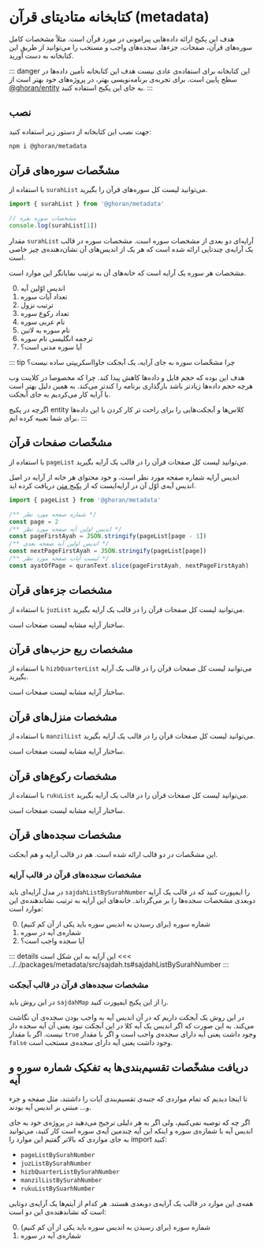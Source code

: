 # کتابخانه متادیتای قرآن (metadata)

هدف این پکیج ارائه داده‌هایی پیرامونی در مورد قرآن است.
مثلاً مشخصات کامل سوره‌های قرآن، صفحات، جزءها، سجده‌های واجب و مستحب را
می‌توانید از طریق این کتابخانه به دست آورید.

::: danger این کتابخانه برای استفاده‌ی عادی نیست
هدف این کتابخانه تأمین داده‌ها در سطح پایین است.
برای تجربه‌ی برنامه‌نویسی بهتر، در پروژه‌های خود بهتر است از [‎@ghoran/entity](/packages/entity) به جای این پکیج استفاده کنید.
:::

## نصب

جهت نصب این کتابخانه از دستور زیر استفاده کنید:

```bash
npm i @ghoran/metadata
```

## مشخّصات سوره‌های قرآن

با استفاده از `surahList` می‌توانید لیست کل سوره‌های قرآن را بگیرید.

```js
import { surahList } from '@ghoran/metadata'

// مشخصات سوره بقره
console.log(surahList[1])
```

مقدار `surahList` آرایه‌ای دو بعدی از مشخصات سوره است.
مشخصات سوره در قالب یک آرایه‌ی چندتایی ارائه شده است که هر یک از اندیس‌های آن نشان‌دهنده‌ی چیز خاصی است.

مشخصات هر سوره یک آرایه است که خانه‌های آن به ترتیب نمایانگر این موارد است.

0. اندیس اوّلین آیه
1. تعداد آیات سوره
2. ترتیب نزول
3. تعداد رکوع سوره
4. نام عربی سوره
5. نام سوره به لاتین
6. ترجمه انگلیسی نام سوره
7. آیا سوره مدنی است؟

<!-- TODO: add object style & remove following tip -->

::: tip چرا مشخّصات سوره به جای آرایه، یک آبجکت جاوااسکریپتی ساده نیست؟

هدف این بوده که حجم فایل و داده‌ها کاهش پیدا کند. چرا که مخصوصا در کلاینت وب هرچه حجم داده‌ها زیادتر باشد بارگذاری برنامه را کندتر می‌کند. به همین دلیل بهتر است با آرایه کار می‌کردیم به جای آبجکت.

اگرچه در پکیج entity کلاس‌ها و آبجکت‌هایی را برای راحت تر کار کردن با این داده‌ها برای شما تعبیه کرده ایم.
:::

## مشخّصات صفحات قرآن

با استفاده از `pageList` می‌توانید لیست کل صفحات قرآن را در قالب یک آرایه بگیرید.

اندیس آرایه شماره صفحه مورد نظر است، و خود محتوای هر خانه از آرایه در اصل اندیس آیه‌ی اوّل آن در آرایه‌ایست که از [پکیج متن](/packages/text) دریافت کرده اید.

```js
import { pageList } from '@ghoran/metadata'

/** شماره صفحه مورد نظر */
const page = 2
/** اندیس اولین آیه صفحه مورد نظر */
const pageFirstAyah = JSON.stringify(pageList[page - 1])
/** اندیس اولین آیه صفحه بعدی */
const nextPageFirstAyah = JSON.stringify(pageList[page])
/** لیست آیات صفحه مورد نظر */
const ayatOfPage = quranText.slice(pageFirstAyah, nextPageFirstAyah)
```

## مشخصات جزءهای قرآن

با استفاده از `juzList` می‌توانید لیست کل صفحات قرآن را در قالب یک آرایه بگیرید.

ساختار آرایه مشابه لیست صفحات است.

## مشخصات ربع حزب‌های قرآن

با استفاده از `hizbQuarterList` می‌توانید لیست کل صفحات قرآن را در قالب یک آرایه بگیرید.

ساختار آرایه مشابه لیست صفحات است.

## مشخصات منزل‌های قرآن

با استفاده از `manzilList` می‌توانید لیست کل صفحات قرآن را در قالب یک آرایه بگیرید.

ساختار آرایه مشابه لیست صفحات است.

## مشخصات رکوع‌های قرآن

با استفاده از `rukuList` می‌توانید لیست کل صفحات قرآن را در قالب یک آرایه بگیرید.

ساختار آرایه مشابه لیست صفحات است.

## مشخصات سجده‌های قرآن

این مشخّصات در دو قالب ارائه شده است. هم در قالب آرایه و هم آبجکت.

### مشخصات سجده‌های قرآن در قالب آرایه

در مدل آرایه‌ای باید `sajdahListBySurahNumber` را ایمپورت کنید که در قالب یک آرایه دوبعدی مشخصات سجده‌ها را بر می‌گرداند. خانه‌های این آرایه به ترتیب نشاندهنده‌ی این موارد است:

0. شماره سوره (برای رسیدن به اندیس سوره باید یکی از آن کم کنیم)
1. شماره‌ی آیه در سوره
2. آیا سجده واجب است؟

::: details این آرایه به این شکل است
<<< ../../packages/metadata/src/sajdah.ts#sajdahListBySurahNumber
:::

### مشخصات سجده‌های قرآن در قالب آبجکت

در این روش باید `sajdahMap` را از این پکیج ایمپورت کنید.

در این روش یک آبجکت داریم که در آن اندیس آیه به واجب بودن سجده‌ی آن نگاشت می‌کند.
به این صورت که اگر اندیس یک آیه کلا در این آبجکت نبود یعنی آن آیه سجده دار نیست. اگر با مقدار `true` وجود داشت یعنی آیه دارای سجده‌ی واجب است و اگر با مقدار `false` وجود داشت یعنی آیه دارای سجده‌ی مستحب است.

## دریافت مشخّصات تقسیم‌بندی‌ها به تفکیک شماره سوره و آیه

تا اینجا دیدیم که تمام مواردی که جنبه‌ی تقسیم‌بندی آیات را داشتند، مثل صفحه و جزء و... مبتنی بر اندیس آیه بودند.

اگر چه که توصیه نمی‌کنیم، ولی اگر به هر دلیلی ترجیح می‌دهید در پروژه‌ی خود به جای اندیس آیه با شماره‌ی سوره و اینکه این آیه چندمین آیه‌ی سوره است کار کنید، می‌توانید به جای مواردی که بالاتر گفتیم این موارد را import کنید:

- `pageListBySurahNumber`
- `juzListBySurahNumber`
- `hizbQuarterListBySurahNumber`
- `manzilListBySurahNumber`
- `rukuListBySuarhNumber`

همه‌ی این موارد در قالب یک آرایه‌ی دوبعدی هستند. هر کدام از آیتم‌ها یک آرایه‌ی دوتایی است که نشاندهنده‌ی این دو است:

0. شماره سوره (برای رسیدن به اندیس سوره باید یکی از آن کم کنیم)
1. شماره‌ی آیه در سوره
